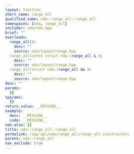 ```yaml
---
layout: function
short_name: range_all
qualified_name: nda::range_all::range_all
namespaces: [nda, range_all]
includer: nda/nda.hpp
brief: ""
overloads:
  range_all():
    desc: ""
    source: nda/layout/range.hpp
  range_all(const struct nda::range_all & ):
    desc: ""
    source: nda/layout/range.hpp
  range_all(struct nda::range_all && ):
    desc: ""
    source: nda/layout/range.hpp
desc: ""
params:
  {}
tparams:
  {}
return_value: __MISSING__
example:
  desc: __MISSING__
  code: __MISSING__
see-also: []
title: nda::range_all::range_all
permalink: /cpp-api/nda/range_all/range_all-constructors
parent: nda::range_all
nav_exclude: true
...
```


